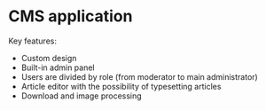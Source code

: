 # CMS application
Key features:
* Custom design
* Built-in admin panel
* Users are divided by role (from moderator to main administrator)
* Article editor with the possibility of typesetting articles
* Download and image processing
